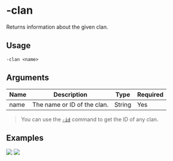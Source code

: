 # -clan

Returns information about the given clan.

## Usage

```
-clan <name>
```

## Arguments

| Name | Description                 | Type   | Required |
| ---- | --------------------------- | ------ | -------- |
| name | The name or ID of the clan. | String | Yes      |

> You can use the [`-id`](./id.md) command to get the ID of any clan.

## Examples

![](https://user-images.githubusercontent.com/111157596/229905324-206236fb-84bf-4c59-80d8-d6c61dccb0e7.png)
![](https://user-images.githubusercontent.com/111157596/262069321-6a01b945-bb17-47c0-bbf8-ff9dea2e9582.png)